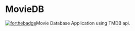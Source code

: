 # MovieDB
[![forthebadge](https://forthebadge.com/images/badges/made-with-javascript.svg)](https://forthebadge.com)Movie Database Application using TMDB api.
